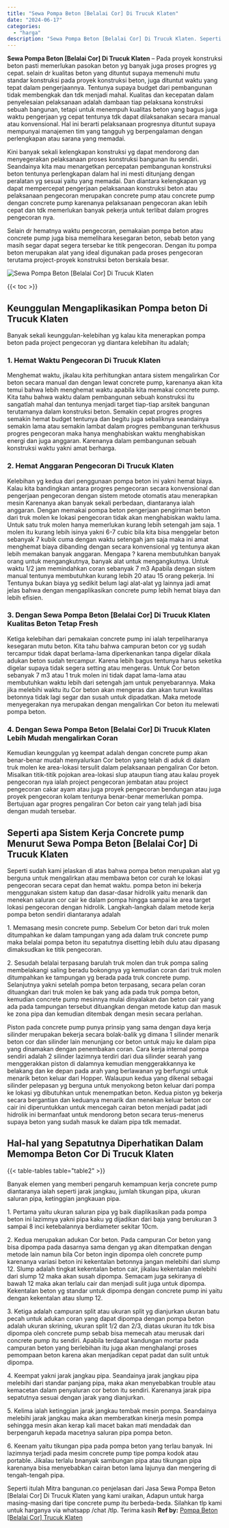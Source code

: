 ```yaml
---
title: "Sewa Pompa Beton [Belalai Cor] Di Trucuk Klaten"
date: "2024-06-17"
categories: 
  - "harga"
description: "Sewa Pompa Beton [Belalai Cor] Di Trucuk Klaten. Seperti itulah Mitra bangunan.co penjelasan dari Jasa Sewa Pompa Beton [Belalai Cor] Di Trucuk Klaten yang..."
---
```


**Sewa Pompa Beton \[Belalai Cor\] Di Trucuk Klaten** – Pada proyek konstruksi beton pasti memerlukan pasokan beton yg banyak juga proses progres yg cepat. selain dr kualitas beton yang dituntut supaya memenuhi mutu standar konstruksi pada proyek konstruksi beton, juga dituntut waktu yang tepat dalam pengerjaannya. Tentunya supaya budget dari pembangunan tidak membengkak dan tdk menjadi mahal. Kualitas dan kecepatan dalam penyelesaian pelaksanaan adalah dambaan tiap pelaksana konstruksi sebuah bangunan, tetapi untuk menempuh kualitas beton yang bagus juga waktu pengerjaan yg cepat tentunya tdk dapat dilaksanakan secara manual atau konvensional. Hal ini berarti pelaksanaan progresnya dituntut supaya mempunyai manajemen tim yang tangguh yg berpengalaman dengan perlengkapan atau sarana yang memadai.

Kini banyak sekali kelengkapan konstruksi yg dapat mendorong dan menyegerakan pelaksanaan proses konstruksi bangunan itu sendiri. Seandainya kita mau menargetkan percepatan pembangunan konstruksi beton tentunya perlengkapan dalam hal ini mesti ditunjang dengan peralatan yg sesuai yaitu yang memadai. Dan diantara kelengkapan yg dapat mempercepat pengerjaan pelaksanaan konstruksi beton atau pelaksanaan pengecoran merupakan concrete pump atau concrete pump dengan concrete pump karenanya pelaksanaan pengecoran akan lebih cepat dan tdk memerlukan banyak pekerja untuk terlibat dalam progres pengecoran nya.

Selain dr hematnya waktu pengecoran, pemakaian pompa beton atau concrete pump juga bisa memelihara kesegaran beton, sebab beton yang masih segar dapat segera tersebar ke titik pengecoran. Dengan itu pompa beton merupakan alat yang ideal digunakan pada proses pengecoran terutama project-proyek konstruksi beton berskala besar.

![Sewa Pompa Beton [Belalai Cor] Di Trucuk Klaten](/images/sewa-concrete-pump-28.png)

{{< toc >}}

## Keunggulan Mengaplikasikan Pompa beton Di Trucuk Klaten

Banyak sekali keunggulan-kelebihan yg kalau kita menerapkan pompa beton pada project pengecoran yg diantara kelebihan itu adalah;

### 1\. Hemat Waktu Pengecoran Di Trucuk Klaten

Menghemat waktu, jikalau kita perhitungkan antara sistem mengalirkan Cor beton secara manual dan dengan lewat concrete pump, karenanya akan kita temui bahwa lebih menghemat waktu apabila kita memakai concrete pump. Kita tahu bahwa waktu dalam pembangunan sebuah konstruksi itu sangatlah mahal dan tentunya menjadi target tiap-tiap arsitek bangunan terutamanya dalam konstruksi beton. Semakin cepat progres progres semakin hemat budget tentunya dan begitu juga sebaliknya seandainya semakin lama atau semakin lambat dalam progres pembangunan terkhusus progres pengecoran maka hanya menghabiskan waktu menghabiskan energi dan juga anggaran. Karenanya dalam pembangunan sebuah konstruksi waktu yakni amat berharga.

### 2\. Hemat Anggaran Pengecoran Di Trucuk Klaten

Kelebihan yg kedua dari penggunaan pompa beton ini yakni hemat biaya. Kalau kita bandingkan antara progres pengecoran secara konvensional dan pengerjaan pengecoran dengan sistem metode otomatis atau menerapkan mesin Karenanya akan banyak sekali perbedaan, diantaranya ialah anggaran. Dengan memakai pompa beton pengerjaan pengiriman beton dari truk molen ke lokasi pengecoran tidak akan menghabiskan waktu lama. Untuk satu truk molen hanya memerlukan kurang lebih setengah jam saja. 1 molen itu kurang lebih isinya yakni 6-7 cubic bila kita bisa menggelar beton sebanyak 7 kubik cuma dengan waktu setengah jam saja maka ini amat menghemat biaya dibanding dengan secara konvensional yg tentunya akan lebih memakan banyak anggaran. Mengapa ? karena membutuhkan banyak orang untuk mengangkutnya, banyak alat untuk mengangkutnya. Untuk waktu 1/2 jam memindahkan coran sebanyak 7 m3 Apabila dengan sistem manual tentunya membutuhkan kurang lebih 20 atau 15 orang pekerja. Ini Tentunya bukan biaya yg sedikit belum lagi alat-alat yg lainnya jadi amat jelas bahwa dengan mengaplikasikan concrete pump lebih hemat biaya dan lebih efisien.

### 3\. Dengan Sewa Pompa Beton \[Belalai Cor\] Di Trucuk Klaten Kualitas Beton Tetap Fresh

Ketiga kelebihan dari pemakaian concrete pump ini ialah terpeliharanya kesegaran mutu beton. Kita tahu bahwa campuran beton cor yg sudah tercampur tidak dapat berlama-lama diperkenankan tanpa digelar dikala adukan beton sudah tercampur. Karena lebih bagus tentunya harus seketika digelar supaya tidak segera setting atau mengeras. Untuk Cor beton sebanyak 7 m3 atau 1 truk molen ini tidak dapat lama-lama atau membutuhkan waktu lebih dari setengah jam untuk penyebarannya. Maka jika melebihi waktu itu Cor beton akan mengeras dan akan turun kwalitas betonnya tidak lagi segar dan susah untuk dipadatkan. Maka metode menyegerakan nya merupakan dengan mengalirkan Cor beton itu melewati pompa beton.

### 4\. Dengan Sewa Pompa Beton \[Belalai Cor\] Di Trucuk Klaten Lebih Mudah mengalirkan Coran

Kemudian keunggulan yg keempat adalah dengan concrete pump akan benar-benar mudah menyalurkan Cor beton yang telah di aduk di dalam truk molen ke area-lokasi tersulit dalam pelaksanaan pengaliran Cor beton. Misalkan titik-titik pojokan area-lokasi slup ataupun tiang atau kalau proyek pengecoran nya ialah project pengecoran jembatan atau project pengecoran cakar ayam atau juga proyek pengecoran bendungan atau juga proyek pengecoran kolam tentunya benar-benar memerlukan pompa. Bertujuan agar progres pengaliran Cor beton cair yang telah jadi bisa dengan mudah tersebar.

## Seperti apa Sistem Kerja Concrete pump Menurut Sewa Pompa Beton \[Belalai Cor\] Di Trucuk Klaten

Seperti sudah kami jelaskan di atas bahwa pompa beton merupakan alat yg berguna untuk mengalirkan atau membawa beton cor curah ke lokasi pengecoran secara cepat dan hemat waktu. pompa beton ini bekerja menggunakan sistem katup dan dasar-dasar hidrolik yaitu menarik dan menekan saluran cor cair ke dalam pompa hingga sampai ke area target lokasi pengecoran dengan hidrolik. Langkah-langkah dalam metode kerja pompa beton sendiri diantaranya adalah

1\. Memasang mesin concrete pump. Sebelum Cor beton dari truk molen ditumpahkan ke dalam tampungan yang ada dalam truk concrete pump maka belalai pompa beton itu sepatutnya disetting lebih dulu atau dipasang dimaksudkan ke titik pengecoran.

2\. Sesudah belalai terpasang barulah truk molen dan truk pompa saling membelakangi saling beradu bokongnya yg kemudian coran dari truk molen ditumpahkan ke tampungan yg berada pada truk concrete pump. Selanjutnya yakni setelah pompa beton terpasang, secara pelan coran dituangkan dari truk molen ke bak yang ada pada truk pompa beton, kemudian concrete pump mesinnya mulai dinyalakan dan beton cair yang ada pada tampungan tersebut dituangkan dengan metode katup dan masuk ke zona pipa dan kemudian ditembak dengan mesin secara perlahan.

Piston pada concrete pump punya prinsip yang sama dengan daya kerja silinder merupakan bekerja secara bolak-balik yg dimana 1 silinder menarik beton cor dan silinder lain menunjang cor beton untuk maju ke dalam pipa yang dinamakan dengan penembakan coran. Cara kerja internal pompa sendiri adalah 2 silinder lazimnya terdiri dari dua silinder searah yang menggerakkan piston di dalamnya kemudian menggerakkannya ke belakang dan ke depan pada arah yang berlawanan yg berfungsi untuk menarik beton keluar dari Hopper. Walaupun kedua yang dikenal sebagai silinder pelepasan yg berguna untuk menyokong beton keluar dari pompa ke lokasi yg dibutuhkan untuk menempatkan beton. Kedua piston yg bekerja secara bergantian dan keduanya menarik dan menekan keluar beton cor cair ini diperuntukkan untuk mencegah cairan beton menjadi padat jadi hidrolik ini bermanfaat untuk mendorong beton secara terus-menerus supaya beton yang sudah masuk ke dalam pipa tdk memadat.

## Hal-hal yang Sepatutnya Diperhatikan Dalam Memompa Beton Cor Di Trucuk Klaten

{{< table-tables table="table2" >}}

Banyak elemen yang memberi pengaruh kemampuan kerja concrete pump diantaranya ialah seperti jarak jangkau, jumlah tikungan pipa, ukuran saluran pipa, ketinggian jangkauan pipa.

1\. Pertama yaitu ukuran saluran pipa yg baik diaplikasikan pada pompa beton ini lazimnya yakni pipa kaku yg dijadikan dari baja yang berukuran 3 sampai 8 inci ketebalannya berdiameter sekitar 10cm.

2\. Kedua merupakan adukan Cor beton. Pada campuran Cor beton yang bisa dipompa pada dasarnya sama dengan yg akan ditempatkan dengan metode lain namun bila Cor beton ingin dipompa oleh concrete pump karenanya variasi beton ini kekentalan betonnya jangan melebihi dari slump 12. Slump adalah tingkat kekentalan beton cair, jikalau kekentalan melebihi dari slump 12 maka akan susah dipompa. Semacam juga sekiranya di bawah 12 maka akan terlalu cair dan menjadi sulit juga untuk dipompa. Kekentalan beton yg standar untuk dipompa dengan concrete pump ini yaitu dengan kekentalan atau slump 12.

3\. Ketiga adalah campuran split atau ukuran split yg dianjurkan ukuran batu pecah untuk adukan coran yang dapat dipompa dengan pompa beton adalah ukuran skrining, ukuran split 1/2 dan 2/3, diatas ukuran itu tdk bisa dipompa oleh concrete pump sebab bisa memecah atau merusak dari concrete pump itu sendiri. Apabila terdapat kandungan mortar pada campuran beton yang berlebihan itu juga akan menghalangi proses pemompaan beton karena akan menjadikan cepat padat dan sulit untuk dipompa.

4\. Keempat yakni jarak jangkau pipa. Seandainya jarak jangkau pipa melebihi dari standar panjang pipa, maka akan menyebabkan trouble atau kemacetan dalam penyaluran cor beton itu sendiri. Karenanya jarak pipa sepatutnya sesuai dengan jarak yang dianjurkan.

5\. Kelima ialah ketinggian jarak jangkau tembak mesin pompa. Seandainya melebihi jarak jangkau maka akan memberatkan kinerja mesin pompa sehingga mesin akan kerap kali macet bakan mati mendadak dan berpengaruh kepada macetnya saluran pipa pompa beton.

6\. Keenam yaitu tikungan pipa pada pompa beton yang terlau banyak. Ini lazimnya terjadi pada mesim concrete pump tipe pompa kodok atau portable. Jikalau terlalu bnanyak sambungan pipa atau tikungan pipa karenanya bisa menyebabkan cairan beton lama lajunya dan mengering di tengah-tengah pipa.

Seperti itulah Mitra bangunan.co penjelasan dari Jasa Sewa Pompa Beton \[Belalai Cor\] Di Trucuk Klaten yang kami uraikan, Adapun untuk harga masing-masing dari tipe concrete pump itu berbeda-beda. Silahkan tlp kami untuk harganya via whatsapp /chat /tlp. Terima kasih
**Ref by:** [Pompa Beton [Belalai Cor] Trucuk Klaten](https://id.wikipedia.org/wiki/Pompa)

